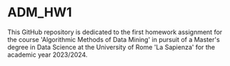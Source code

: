 # ADM_HW1

This GitHub repository is dedicated to the first homework assignment for the course 'Algorithmic Methods of Data Mining' in pursuit of a Master's degree in Data Science at the University of Rome 'La Sapienza' for the academic year 2023/2024.
